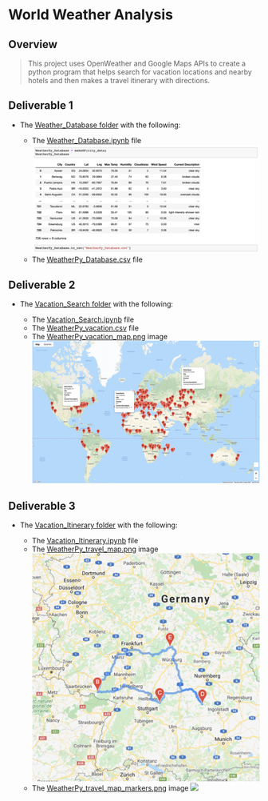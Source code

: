 # World Weather Analysis
## **Overview**
> This project uses OpenWeather and Google Maps APIs to create a python program that helps search for vacation locations and nearby hotels and then makes a travel itinerary with directions.

## **Deliverable 1**
* The [Weather_Database folder](https://github.com/annaS000/World_Weather_Analysis/tree/main/Weather_Database) with the following:

    * The [Weather_Database.ipynb](https://github.com/annaS000/World_Weather_Analysis/blob/main/Weather_Database/Weather_Database.ipynb) file
    ![](https://raw.githubusercontent.com/annaS000/World_Weather_Analysis/main/Weather_Database/weather_dataframe.png)
    * The [WeatherPy_Database.csv](https://github.com/annaS000/World_Weather_Analysis/blob/main/Weather_Database/WeatherPy_Database.csv) file


## **Deliverable 2**
* The [Vacation_Search folder](https://github.com/annaS000/World_Weather_Analysis/tree/main/Vacation_Search) with the following:

    * The [Vacation_Search.ipynb](https://github.com/annaS000/World_Weather_Analysis/blob/main/Weather_Database/WeatherPy_Database.csv) file
    * The [WeatherPy_vacation.csv](https://github.com/annaS000/World_Weather_Analysis/blob/main/Vacation_Search/WeatherPy_vacation.csv) file
    * The [WeatherPy_vacation_map.png](https://github.com/annaS000/World_Weather_Analysis/blob/main/Vacation_Search/WeatherPy_vacation_map.png) image
    ![](https://raw.githubusercontent.com/annaS000/World_Weather_Analysis/main/Vacation_Search/WeatherPy_vacation_map.png)

## **Deliverable 3**
* The [Vacation_Itinerary folder](https://github.com/annaS000/World_Weather_Analysis/tree/main/Vacation_Itinerary) with the following:

    * The [Vacation_Itinerary.ipynb](https://github.com/annaS000/World_Weather_Analysis/blob/main/Vacation_Itinerary/Vacation_Itinerary.ipynb) file
    * The [WeatherPy_travel_map.png](https://github.com/annaS000/World_Weather_Analysis/blob/main/Vacation_Itinerary/WeatherPy_travel_map.png) image
    ![](https://raw.githubusercontent.com/annaS000/World_Weather_Analysis/main/Vacation_Itinerary/WeatherPy_travel_map.png)
    * The [WeatherPy_travel_map_markers.png](https://github.com/annaS000/World_Weather_Analysis/blob/main/Vacation_Itinerary/WeatherPy_travel_map_markers.png) image
    ![](https://github.com/annaS000/World_Weather_Analysis/blob/main/Vacation_Itinerary/WeatherPy_travel_map_markers.png?raw=true)